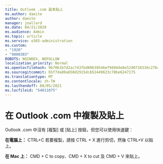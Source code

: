 ```yaml
---
title: Outlook .com 副本貼上
ms.author: daeite
author: daeite
manager: joallard
ms.date: 04/21/2020
ms.audience: Admin
ms.topic: article
ms.service: o365-administration
ms.custom:
- "1920"
- "9000303"
ROBOTS: NOINDEX, NOFOLLOW
localization_priority: Normal
ms.openlocfilehash: 9b70b1b7d2ac743fbd80639546ef9494de8e524071833dc276403391c560bb6a
ms.sourcegitcommit: b5f7da89a650d2915dc652449623c78be6247175
ms.translationtype: MT
ms.contentlocale: zh-TW
ms.lasthandoff: 08/05/2021
ms.locfileid: "54011075"
---
```

# <a name="copy-and-paste-in-outlookcom"></a>在 Outlook .com 中複製及貼上

Outlook .com 中沒有 [複製] 或 [貼上] 按鈕，但您可以使用快速鍵：

**在電腦上：** CTRL+C 若要複製，請按 CTRL + X 進行剪切，然後 CTRL+V 以貼上。

**在 Mac 上：** CMD + C to copy、CMD + X to cut 及 CMD + V 來貼上。